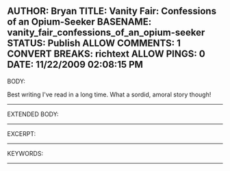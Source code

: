 AUTHOR: Bryan
TITLE: Vanity Fair: Confessions of an Opium-Seeker
BASENAME: vanity_fair_confessions_of_an_opium-seeker
STATUS: Publish
ALLOW COMMENTS: 1
CONVERT BREAKS: richtext
ALLOW PINGS: 0
DATE: 11/22/2009 02:08:15 PM
-----
BODY:
<p>Best writing I've read in a long time. What a sordid, amoral story though!</p>

-----
EXTENDED BODY:


-----
EXCERPT:

-----
KEYWORDS:

-----


